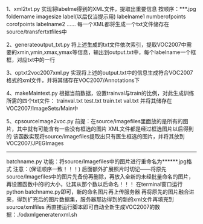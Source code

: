 1、xml2txt.py
实现将labelme得到的XML文件，提取出重要信息
按顺序：***.jpg foldername imagesize label(以后仅当提示用) labelname1 numberofpoints corofpoints labelname2 ......
每一个XML都将生成一个txt文件储存在source/transfertxtfiles中

2、generateoutput_txt.py
将上述生成的txt文件依次索引，提取VOC2007中需要的xmin,ymin,xmax,ymax等信息，输出到output.txt中，每个labelname一个框框，对应txt中的一行

3、optxt2voc2007xml.py
实现将上述的output.txt中的信息生成符合VOC2007格式的xml文件，并将其储存在VOC2007/Annotations下

4、makeMaintext.py
根据当前数据，设置trainval与train的比例，对此生成训练所需的四个txt文件：
trainval.txt
test.txt
train.txt
val.txt
并将其储存在VOC2007/ImageSets/Main中

5、cpsourceImage2voc.py
前提：在source/imagefiles里面放的是所有的图片，其中就有可能含有一些没有框选的图片
XML文件都是经过框选图片以后得到的
该函数实现将source/imagefiles提取出只有医生框选的图片，并将其放到VOC2007/JPEGImages


------------------------------------------------------------------------------------------------------------------


batchname.py
功能：将source/Imagefiles中的图片进行重命名为******.jpg格式
注意：(保证顺序一致！！！)
后面额外扩展照片时切记——将原先source/Imagefiles中的图片先备份再删除，再放入全新的未经批量命名的图片，再设置函数中的i的大小，让其从那个数以后命名！！！
在terminal窗口运行python batchname.py即可，新的命名图片再上传服务器
再将原先的图片融合进来，得到扩充后的图片数据集，服务器那边得到的新的xml文件再填充到source/xmlfiles
再直接运行脚本即可自动全新生成VOC2007的数据：./odxmlgeneratenxml.sh
